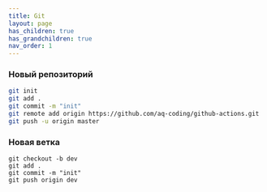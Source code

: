 ```yaml
---
title: Git
layout: page
has_children: true
has_grandchildren: true
nav_order: 1
---
```

### Новый репозиторий
```bash
git init  
git add .  
git commit -m "init"  
git remote add origin https://github.com/aq-coding/github-actions.git  
git push -u origin master
```
### Новая ветка
```
git checkout -b dev
git add .  
git commit -m "init"  
git push origin dev
```
